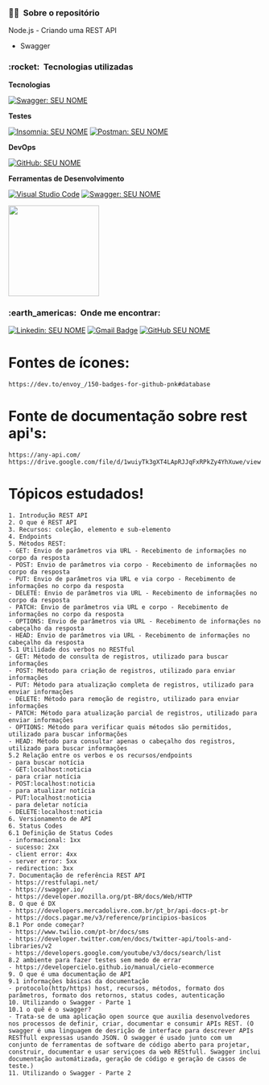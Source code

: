 <h3> 👨‍💼 &nbsp;Sobre o repositório </h3>

Node.js - Criando uma REST API

- Swagger

<h3> :rocket: &nbsp;Tecnologias utilizadas </h3>

**Tecnologias**

  <!-- [![JavaScript: SEU NOME](https://img.shields.io/badge/-JavaScript-333333?style=flat&logo=javascript&link=https://developer.mozilla.org/pt-BR/docs/Web/JavaScript/Guide/Introduction)](https://developer.mozilla.org/pt-BR/docs/Web/JavaScript/Guide/Introduction)
  [![Node.js: SEU NOME](https://img.shields.io/badge/-Node.js-333333?style=flat&logo=node.js&link=https://nodejs.org/en/)](https://nodejs.org/en/) -->
  [![Swagger: SEU NOME](https://img.shields.io/badge/-Swagger-333333?style=flat&logo=swagger&link=https://swagger.io/)](https://swagger.io)

**Testes**

  [![Insomnia: SEU NOME](https://img.shields.io/badge/-Insomnia-333333?style=flat&logo=insomnia&link=https://insomnia.rest/download)](https://insomnia.rest/download)
  [![Postman: SEU NOME](https://img.shields.io/badge/-Postman-333333?style=flat&logo=postman&link=https://www.postman.com/downloads/)](https://www.postman.com/downloads)

<!-- **Banco de dados**

  [![MongoDB: SEU NOME](https://img.shields.io/badge/Postgress-white?style=flat&logo=postgresql&logoColor=blue&link=https://www.postgresql.org/account/login/)](https://www.postgresql.org/account/login/) -->

**DevOps**

  [![GitHub: SEU NOME](https://img.shields.io/badge/-GitHub-333333?style=flat&logo=github&link=https://github.com/)](https://github.com/)

**Ferramentas de Desenvolvimento**

  [![Visual Studio Code](https://img.shields.io/badge/-Visual%20Studio%20Code-333333?style=flat&logo=visual-studio-code&logoColor=007ACC&link=https://code.visualstudio.com/Download)](https://code.visualstudio.com/Download)
  [![Swagger: SEU NOME](https://img.shields.io/badge/-Swagger-333333?style=flat&logo=swagger&link=https://swagger.io/)](https://swagger.io)
  
<!-- <h3> dependências do projeto </h3>

### comandos para instalar as dependências
> npm i express

> npm i sucrase -D

> npm i nodemon -D

> npm i sequelize

> npm i --save-dev sequelize-cli

> npm i pg pg-hstore

```
"dependencies": {
    "express": "^4.18.1",
    "pg": "^8.7.3",
    "pg-hstore": "^2.3.4",
    "sequelize": "^6.20.1"
  },
  "devDependencies": {
    "nodemon": "^2.0.16",
    "sequelize-cli": "^6.4.1",
    "sucrase": "^3.21.0"
  }
  
```

### comando para criar migrations
> npx sequelize migration:create --name=create-users
### para instalar dependências da aplicação
> npm i 

### para executar a aplicação
> node src/server.js

<h3> ENDPOINTS DO PROJETO </h3>

### rota de teste
http://localhost:3333 -->


<a href="https://github.com/artstar10">
  <img height="180em" src="https://github-readme-stats.vercel.app/api?username=artstar10&theme=dracula&show_icons=true" />
</a>

<br/>

<h3> :earth_americas: &nbsp;Onde me encontrar: </h3> 

[![Linkedin: SEU NOME](https://img.shields.io/badge/-USERNAME-blue?style=flat-square&logo=Linkedin&logoColor=white&link=https://www.linkedin.com/in/arthur-neves-de-oliveira-sistemas-de-informacao/)](https://www.linkedin.com/in/arthur-neves-de-oliveira-sistemas-de-informacao/)
[![Gmail Badge](https://img.shields.io/badge/-seuemail@email.com-006bed?style=flat-square&logo=Gmail&logoColor=white&link=mailto:SEU-EMAIL)](mailto:INSIRA-SEU-EMAIL-AQUI)
[![GitHub SEU NOME](https://img.shields.io/github/followers/artstar10?label=follow&style=social&link=https://github.com/artstar10)](https://github.com/artstar10)


# Fontes de ícones:
```
https://dev.to/envoy_/150-badges-for-github-pnk#database

```

# Fonte de documentação sobre rest api's:
```
https://any-api.com/
https://drive.google.com/file/d/1wuiyTk3gXT4LApRJJqFxRPkZy4YhXuwe/view

```

# Tópicos estudados!

```
1. Introdução REST API
2. O que é REST API
3. Recursos: coleção, elemento e sub-elemento
4. Endpoints
5. Métodos REST: 
- GET: Envio de parâmetros via URL - Recebimento de informações no corpo da resposta
- POST: Envio de parâmetros via corpo - Recebimento de informações no corpo da resposta
- PUT: Envio de parâmetros via URL e via corpo - Recebimento de informações no corpo da resposta
- DELETE: Envio de parâmetros via URL - Recebimento de informações no corpo da resposta
- PATCH: Envio de parâmetros via URL e corpo - Recebimento de informações no corpo da resposta
- OPTIONS: Envio de parâmetros via URL - Recebimento de informações no cabeçalho da resposta
- HEAD: Envio de parâmetros via URL - Recebimento de informações no cabeçalho da resposta
5.1 Utilidade dos verbos no RESTful
- GET: Método de consulta de registros, utilizado para buscar informações
- POST: Método para criação de registros, utilizado para enviar informações
- PUT: Método para atualização completa de registros, utilizado para enviar informações
- DELETE: Método para remoção de registro, utilizado para enviar informações
- PATCH: Método para atualização parcial de registros, utilizado para enviar informações
- OPTIONS: Método para verificar quais métodos são permitidos, utilizado para buscar informações
- HEAD: Método para consultar apenas o cabeçalho dos registros, utilizado para buscar informações
5.2 Relação entre os verbos e os recursos/endpoints
- para buscar notícia
- GET:localhost:noticia
- para criar notícia
- POST:localhost:noticia
- para atualizar notícia
- PUT:localhost:noticia
- para deletar notícia
- DELETE:localhost:noticia
6. Versionamento de API
6. Status Codes
6.1 Definição de Status Codes
- informacional: 1xx
- sucesso: 2xx
- client error: 4xx
- server error: 5xx
- redirection: 3xx
7. Documentação de referência REST API
- https://restfulapi.net/
- https://swagger.io/
- https://developer.mozilla.org/pt-BR/docs/Web/HTTP
8. O que é DX
- https://developers.mercadolivre.com.br/pt_br/api-docs-pt-br
- https://docs.pagar.me/v3/reference/principios-basicos
8.1 Por onde começar?
- https://www.twilio.com/pt-br/docs/sms
- https://developer.twitter.com/en/docs/twitter-api/tools-and-libraries/v2
- https://developers.google.com/youtube/v3/docs/search/list
8.2 ambiente para fazer testes sem medo de errar
- https://developercielo.github.io/manual/cielo-ecommerce
9. O que é uma documentação de API
9.1 informações básicas da documentação
- protocolo(http/https) host, recursos, métodos, formato dos parâmetros, formato dos retornos, status codes, autenticação
10. Utilizando o Swagger - Parte 1
10.1 o quê é o swagger?
- Trata-se de uma aplicação open source que auxilia desenvolvedores nos processos de definir, criar, documentar e consumir APIs REST. (O swagger é uma linguagem de desrição de interface para descrever APIs RESTfull expressas usando JSON. O swagger é usado junto com um conjunto de ferramentas de software de código aberto para projetar, construir, documentar e usar serviçoes da web REStfull. Swagger inclui documentação automátizada, geração de código e geração de casos de teste.)
11. Utilizando o Swagger - Parte 2

```













